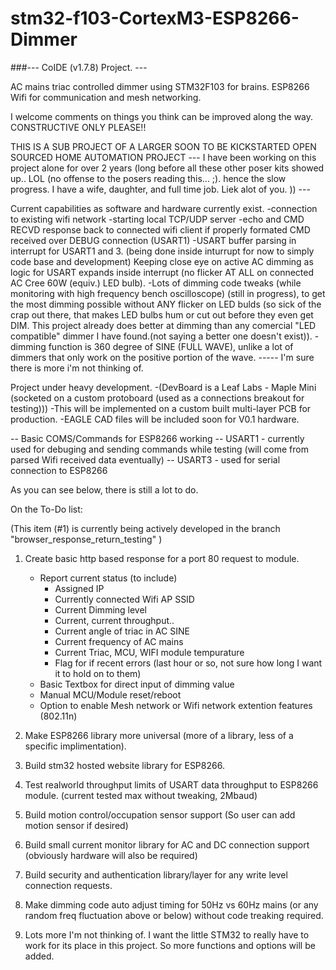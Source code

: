 # stm32-f103-CortexM3-ESP8266-Dimmer

###--- CoIDE (v1.7.8) Project. ---

AC mains triac controlled dimmer using STM32F103 for brains. ESP8266 Wifi for communication and mesh networking. 

I welcome comments on things you think can be improved along the way. CONSTRUCTIVE ONLY PLEASE!!

THIS IS A SUB PROJECT OF A LARGER SOON TO BE KICKSTARTED OPEN SOURCED HOME AUTOMATION PROJECT
 --- I have been working on this project alone for over 2 years (long before all these other poser kits showed up.. LOL (no offense to the posers reading this... ;). hence the slow progress. I have a wife, daughter, and full time job. Liek alot of you. )) ---


Current capabilities as software and hardware currently exist.
  -connection to existing wifi network
  -starting local TCP/UDP server
  -echo and CMD RECVD response back to connected wifi client if properly formated CMD received over DEBUG connection (USART1)
  -USART buffer parsing in interrupt for USART1 and 3. (being done inside inturrupt for now to simply code base and development) Keeping close eye on active AC dimming as logic for USART expands inside interrupt (no flicker AT ALL on connected AC Cree 60W (equiv.) LED bulb).
  -Lots of dimming code tweaks (while monitoring with high frequency bench oscilloscope) (still in progress), to get the most dimming possible without ANY flicker on LED bulds (so sick of the crap out there, that makes LED bulbs hum or cut out before they even get DIM. This project already does better at dimming than any comercial "LED compatible" dimmer I have found.(not saying a better one doesn't exist)).
  -dimming function is 360 degree of SINE (FULL WAVE), unlike a lot of dimmers that only work on the positive portion of the wave.
  ----- I'm sure there is more i'm not thinking of.



Project under heavy development. 
-(DevBoard is a Leaf Labs - Maple Mini (socketed on a custom protoboard (used as a connections breakout for testing)))
-This will be implemented on a custom built multi-layer PCB for production.
-EAGLE CAD files will be included soon for V0.1 hardware.

-- Basic COMS/Commands for ESP8266 working
-- USART1 - currently used for debuging and sending commands while testing (will come from parsed Wifi received data eventually)
-- USART3 - used for serial connection to ESP8266


As you can see below, there is still a lot to do. 

On the To-Do list:

(This item (#1) is currently being actively developed in the branch "browser_response_return_testing" )


1. Create basic http based response for a port 80 request to module.
    * Report current status (to include)
      * Assigned IP
      * Currently connected Wifi AP SSID
      * Current Dimming level
      * Current, current throughput..
      * Current angle of triac in AC SINE
      * Current frequency of AC mains
      * Current Triac, MCU, WIFI module tempurature
      * Flag for if recent errors (last hour or so, not sure how long I want it to hold on to them)
    * Basic Textbox for direct input of dimming value
    * Manual MCU/Module reset/reboot
    * Option to enable Mesh network or Wifi network extention features (802.11n)
     
2. Make ESP8266 library more universal (more of a library, less of a specific implimentation).
3. Build stm32 hosted website library for ESP8266.
4. Test realworld throughput limits of USART data throughput to ESP8266 module. (current tested max without tweaking, 2Mbaud)
5. Build motion control/occupation sensor support (So user can add motion sensor if desired)
6. Build small current monitor library for AC and DC connection support (obviously hardware will also be required)
7. Build security and authentication library/layer for any write level connection requests.
8. Make dimming code auto adjust timing for 50Hz vs 60Hz mains (or any random freq fluctuation above or below) without code treaking required.
9. Lots more I'm not thinking of. I want the little STM32 to really have to work for its place in this project. So more functions and options will be added.
